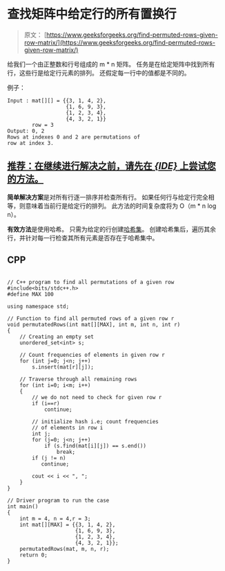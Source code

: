 # 查找矩阵中给定行的所有置换行

> 原文： [https://www.geeksforgeeks.org/find-permuted-rows-given-row-matrix/](https://www.geeksforgeeks.org/find-permuted-rows-given-row-matrix/)

给我们一个由正整数和行号组成的 m * n 矩阵。 任务是在给定矩阵中找到所有行，这些行是给定行元素的排列。 还假定每一行中的值都是不同的。

例子：

```
Input : mat[][] = {{3, 1, 4, 2}, 
                   {1, 6, 9, 3},
                   {1, 2, 3, 4},
                   {4, 3, 2, 1}}
        row = 3    
Output: 0, 2
Rows at indexes 0 and 2 are permutations of
row at index 3.

```

## [推荐：在继续进行解决之前，请先在 ***{IDE}*** 上尝试您的方法。](https://ide.geeksforgeeks.org/)

**简单解决方案**是对所有行逐一排序并检查所有行。 如果任何行与给定行完全相等，则意味着当前行是给定行的排列。 此方法的时间复杂度将为 O（m * n log n）。

**有效方法**是使用哈希。 只需为给定的行创建[哈希集](https://www.geeksforgeeks.org/unorderd_set-stl-uses/)。 创建哈希集后，遍历其余行，并针对每一行检查其所有元素是否存在于哈希集中。

## CPP

```

// C++ program to find all permutations of a given row 
#include<bits/stdc++.h> 
#define MAX 100 

using namespace std; 

// Function to find all permuted rows of a given row r 
void permutatedRows(int mat[][MAX], int m, int n, int r) 
{ 
    // Creating an empty set 
    unordered_set<int> s; 

    // Count frequencies of elements in given row r 
    for (int j=0; j<n; j++) 
        s.insert(mat[r][j]); 

    // Traverse through all remaining rows 
    for (int i=0; i<m; i++) 
    { 
        // we do not need to check for given row r 
        if (i==r) 
            continue; 

        // initialize hash i.e; count frequencies 
        // of elements in row i 
        int j; 
        for (j=0; j<n; j++) 
            if (s.find(mat[i][j]) == s.end()) 
                break; 
        if (j != n) 
           continue; 

        cout << i << ", "; 
    } 
} 

// Driver program to run the case 
int main() 
{ 
    int m = 4, n = 4,r = 3; 
    int mat[][MAX] = {{3, 1, 4, 2}, 
                      {1, 6, 9, 3}, 
                      {1, 2, 3, 4}, 
                      {4, 3, 2, 1}}; 
    permutatedRows(mat, m, n, r); 
    return 0; 
} 

```